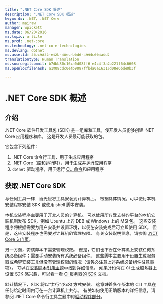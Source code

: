 ```yaml
---
title: ".NET Core SDK 概述"
description: ".NET Core SDK 概述"
keywords: .NET, .NET Core
author: mairaw
manager: wpickett
ms.date: 06/20/2016
ms.topic: article
ms.prod: .net-core
ms.technology: .net-core-technologies
ms.devlang: dotnet
ms.assetid: 26bc9822-e42b-48ec-b0d6-499dc604add7
translationtype: Human Translation
ms.sourcegitcommit: b7dbb80c16ca0d08ff6fe4c4f3a7b221f64c6608
ms.openlocfilehash: a1808cdc0efb9087ffbda0a1631cd08e6bde0b3f

---
```


# <a name="net-core-sdk-overview"></a>.NET Core SDK 概述 

## <a name="introduction"></a>介绍
.NET Core 软件开发工具包 (SDK) 是一组库和工具，使开发人员能够创建 .NET Core 应用程序和库。 这是开发人员最可能获取的包。 

它包含下列组件：

1. .NET Core 命令行工具，用于生成应用程序
2. .NET Core（库和运行时），用于生成并运行应用程序
3. `dotnet` 驱动程序，用于运行 [CLI 命令](tools/index.md)和应用程序


## <a name="acquiring-the-net-core-sdk"></a>获取 .NET Core SDK
与任何工具一样，首先应将工具安装到计算机上。 根据具体情况，可以使用本机安装程序安装 SDK 或使用 shell 脚本安装。

本机安装程序主要用于开发人员的计算机。 可以使用所有受支持的平台的本机安装机制发布 SDK，例如 Ubuntu 上的 DEB 或 Windows 上的 MSI 包。 这些安装程序将根据需要为用户安装并设置环境，以便在安装完成后可立即使用 SDK。 但是，这些安装程序也需要对计算机的管理权限。 有关安装说明信息，请参阅 [.NET Core 入门页](https://aka.ms/dotnetcoregs)。

另一方面，安装脚本不需要管理权限。 但是，它们也不会在计算机上安装任何系统必备组件；需要手动安装所有系统必备组件。 这些脚本主要用于设置生成服务器或希望安装工具但没有管理权限的情况（请务必注意上述系统必备组件注意事项）。 可以在[安装脚本引用主题](tools/dotnet-install-script.md)中找到详细信息。 如果对如何在 CI 生成服务器上设置 SDK 感兴趣，可以看一看 [CI 服务器的 SDK](tools/using-ci-with-cli.md) 文档。 

默认情况下，SDK 将以“并行”(SxS) 方式安装。 这意味着多个版本的 CLI 工具在任何给定时间内可在一台计算机上共存。 有关如何使用正确版本的详细信息，请参阅 .NET Core 命令行工具主题中的[驱动程序部分](tools/index.md#driver)。 




<!--HONumber=Nov16_HO1-->


